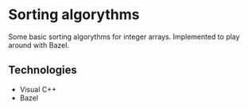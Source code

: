 # Sorting algorythms
Some basic sorting algorythms for integer arrays. Implemented to play around with Bazel.

## Technologies
 - Visual C++
 - Bazel
